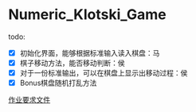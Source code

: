 # Numeric_Klotski_Game

todo:

- [X] 初始化界面，能够根据标准输入读入棋盘：马
- [X] 棋子移动方法，能否移动判断：侯
- [X] 对于一份标准输出，可以在棋盘上显示出移动过程：侯
- [X] Bonus棋盘随机打乱方法

[作业要求文件](./Numeric_Klotski.pdf)

